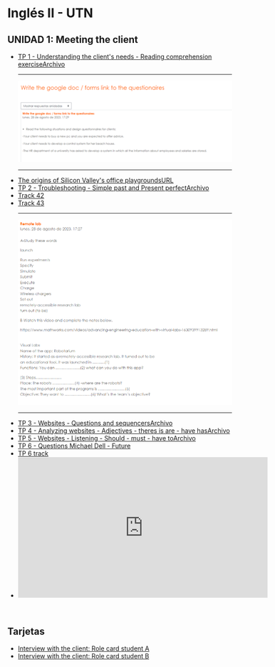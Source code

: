 # Inglés II - UTN
## UNIDAD 1: Meeting the client

<ul>
    <li>
        <a href="./TP 1 - Our clients needs - Reading comprehension exercise.pdf">TP 1 - Understanding the client's needs - Reading comprehension exerciseArchivo</a>
    </li>
    <hr>
    <img src="-/../Para%20entregar/questionnaires%20for%20clientes.png">
    <hr>
    <li>
        <a href="https://prezi.com/view/4TmXgF6PDQbnhlBaL8O8/">The origins of Silicon Valley's office playgroundsURL</a>
    </li>
    <li>
        <a href="./TP 2 - Troubleshooting - Past simple and Present perfect.pdf">TP 2 - Troubleshooting - Simple past and Present perfectArchivo</a>
    </li>
    <li>
        <a href="https://aulavirtual.frbb.utn.edu.ar/pluginfile.php/372635/mod_resource/content/2/42%20Track%2042.mp3">Track 42 </a>
    </li>
    <li>
        <a href="https://aulavirtual.frbb.utn.edu.ar/pluginfile.php/372636/mod_resource/content/1/43%20Track%2043.mp3"> Track 43 </a>
    </li>
    <hr>
    <img src="-/../Para%20entregar/remote%20lab.png">
    <hr>
    <li>
        <a href="./TP 3 - Websites - Question words and sequence connectors to describe steps in a process.pdf">TP 3 - Websites - Questions and sequencersArchivo</a>
    </li>
    <li>
        <a href="./TP 4 - Analyzing websites - Adjectives - There is are - Have has.pdf">TP 4 - Analyzing websites - Adjectives - theres is are - have hasArchivo</a>
    </li>
    <li>
        <a href="./TP 5 - Websites - Listening - Must - have to - should.pdf">TP 5 - Websites - Listening - Should - must - have toArchivo</a>
    </li>
        <li>
        <a href="./TP 6 - Questions Michael Dell - Future.pdf">TP 6 - Questions Michael Dell - Future</a>
    </li>
    <li>
        <a href="https://aulavirtual.frbb.utn.edu.ar/pluginfile.php/373249/mod_resource/content/3/How%20I%20built%20this%20Dell%20computersPART%201%20%281%29.mp3"> TP 6 track</a>
    </li>
    <li>
   <iframe width="560" height="315" src="https://www.youtube.com/embed/ABrjdyavqkI?si=zeEpuhdCcIZQzFDz" title="YouTube video player" frameborder="0" allow="accelerometer; autoplay; clipboard-write; encrypted-media; gyroscope; picture-in-picture; web-share" allowfullscreen></iframe>
    </li>
</ul>
<br>

## Tarjetas
<ul>
    <li>
        <a href="./Tarjetas/Student A-Client Interview.pdf">Interview with the client: Role card student A</a>
    </li>
        <li>
        <a href="./Tarjetas/Student A-Client Interview.pdf">Interview with the client: Role card student B</a>
    </li>
</ul>